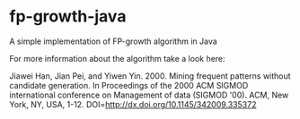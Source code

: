 # fp-growth-java
A simple implementation of FP-growth algorithm in Java


For more information about the algorithm take a look here:

Jiawei Han, Jian Pei, and Yiwen Yin. 2000. Mining frequent patterns without candidate generation. In Proceedings of the 2000 ACM SIGMOD international conference on Management of data (SIGMOD '00). ACM, New York, NY, USA, 1-12. DOI=http://dx.doi.org/10.1145/342009.335372
